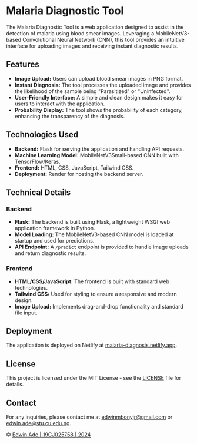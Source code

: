 # Malaria Diagnostic Tool

The Malaria Diagnostic Tool is a web application designed to assist in the detection of malaria using blood smear images. Leveraging a MobileNetV3-based Convolutional Neural Network (CNN), this tool provides an intuitive interface for uploading images and receiving instant diagnostic results.

## Features

- **Image Upload:** Users can upload blood smear images in PNG format.
- **Instant Diagnosis:** The tool processes the uploaded image and provides the likelihood of the sample being "Parasitized" or "Uninfected".
- **User-Friendly Interface:** A simple and clean design makes it easy for users to interact with the application.
- **Probability Display:** The tool shows the probability of each category, enhancing the transparency of the diagnosis.

## Technologies Used

- **Backend:** Flask for serving the application and handling API requests.
- **Machine Learning Model:** MobileNetV3Small-based CNN built with TensorFlow/Keras.
- **Frontend:** HTML, CSS, JavaScript, Tailwind CSS.
- **Deployment:** Render for hosting the backend server.

## Technical Details

### Backend

- **Flask:** The backend is built using Flask, a lightweight WSGI web application framework in Python.
- **Model Loading:** The MobileNetV3-based CNN model is loaded at startup and used for predictions.
- **API Endpoint:** A `/predict` endpoint is provided to handle image uploads and return diagnostic results.

### Frontend

- **HTML/CSS/JavaScript:** The frontend is built with standard web technologies.
- **Tailwind CSS:** Used for styling to ensure a responsive and modern design.
- **Image Upload:** Implements drag-and-drop functionality and standard file input.

## Deployment

The application is deployed on Netlify at [malaria-diagnosis.netlify.app](https://malaria-diagnosis.netlify.app/).

## License

This project is licensed under the MIT License - see the [LICENSE](LICENSE) file for details.

## Contact

For any inquiries, please contact me at [edwinmbonyjr@gmail.com](mailto:edwinmbonyjr@gmail.com) or [edwin.ade@stu.cu.edu.ng](mailto:edwin.ade@stu.cu.edu.ng).

© [Edwin Ade | 19CJ025758 | 2024](https://github.com/valentino7504)
